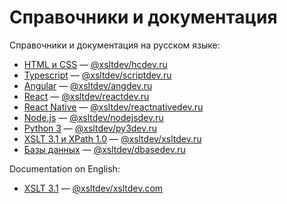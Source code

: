 # Справочники и документация

Справочники и документация на русском языке:

- [HTML и CSS](https://hcdev.ru/) — [@xsltdev/hcdev.ru](https://github.com/xsltdev/hcdev.ru)
- [Typescript](https://scriptdev.ru/) — [@xsltdev/scriptdev.ru](https://github.com/xsltdev/scriptdev.ru)
- [Angular](https://angdev.ru/) — [@xsltdev/angdev.ru](https://github.com/xsltdev/angdev.ru)
- [React](https://reactdev.ru/) — [@xsltdev/reactdev.ru](https://github.com/xsltdev/reactdev.ru)
- [React Native](https://reactnativedev.ru/) — [@xsltdev/reactnativedev.ru](https://github.com/xsltdev/reactnativedev.ru)
- [Node.js](https://nodejsdev.ru/) — [@xsltdev/nodejsdev.ru](https://github.com/xsltdev/nodejsdev.ru)
- [Python 3](https://py3dev.ru/) — [@xsltdev/py3dev.ru](https://github.com/xsltdev/py3dev.ru)
- [XSLT 3.1 и XPath 1.0](https://xsltdev.ru/) — [@xsltdev/xsltdev.ru](https://github.com/xsltdev/xsltdev.ru)
- [Базы данных](https://dbasedev.ru/) — [@xsltdev/dbasedev.ru](https://github.com/xsltdev/dbasedev.ru)


Documentation on English:

- [XSLT 3.1](https://xsltdev.com/) — [@xsltdev/xsltdev.com](https://github.com/xsltdev/xsltdev.com)
